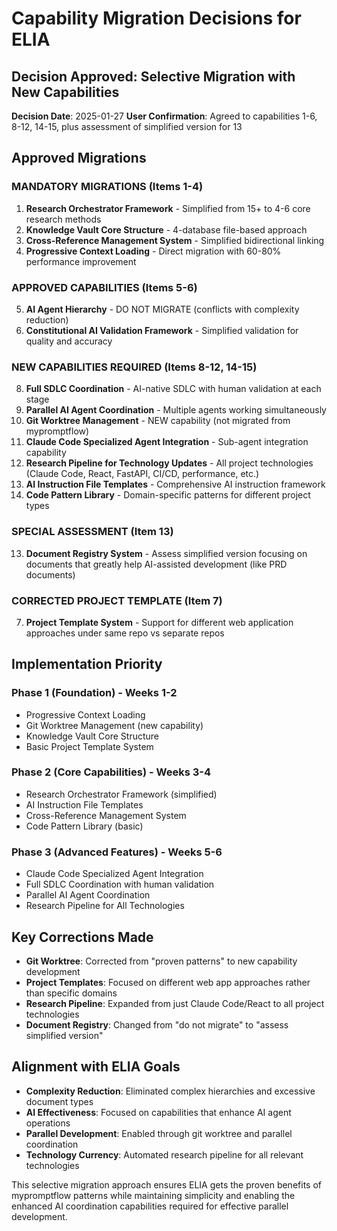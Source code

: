 # Capability Migration Decisions for ELIA

## Decision Approved: Selective Migration with New Capabilities

**Decision Date**: 2025-01-27
**User Confirmation**: Agreed to capabilities 1-6, 8-12, 14-15, plus assessment of simplified version for 13

## Approved Migrations

### MANDATORY MIGRATIONS (Items 1-4)
1. **Research Orchestrator Framework** - Simplified from 15+ to 4-6 core research methods
2. **Knowledge Vault Core Structure** - 4-database file-based approach 
3. **Cross-Reference Management System** - Simplified bidirectional linking
4. **Progressive Context Loading** - Direct migration with 60-80% performance improvement

### APPROVED CAPABILITIES (Items 5-6)
5. **AI Agent Hierarchy** - DO NOT MIGRATE (conflicts with complexity reduction)
6. **Constitutional AI Validation Framework** - Simplified validation for quality and accuracy

### NEW CAPABILITIES REQUIRED (Items 8-12, 14-15)
8. **Full SDLC Coordination** - AI-native SDLC with human validation at each stage
9. **Parallel AI Agent Coordination** - Multiple agents working simultaneously
10. **Git Worktree Management** - NEW capability (not migrated from mypromptflow)
11. **Claude Code Specialized Agent Integration** - Sub-agent integration capability
12. **Research Pipeline for Technology Updates** - All project technologies (Claude Code, React, FastAPI, CI/CD, performance, etc.)
14. **AI Instruction File Templates** - Comprehensive AI instruction framework
15. **Code Pattern Library** - Domain-specific patterns for different project types

### SPECIAL ASSESSMENT (Item 13)
13. **Document Registry System** - Assess simplified version focusing on documents that greatly help AI-assisted development (like PRD documents)

### CORRECTED PROJECT TEMPLATE (Item 7)
7. **Project Template System** - Support for different web application approaches under same repo vs separate repos

## Implementation Priority

### Phase 1 (Foundation) - Weeks 1-2
- Progressive Context Loading
- Git Worktree Management (new capability)
- Knowledge Vault Core Structure  
- Basic Project Template System

### Phase 2 (Core Capabilities) - Weeks 3-4
- Research Orchestrator Framework (simplified)
- AI Instruction File Templates
- Cross-Reference Management System
- Code Pattern Library (basic)

### Phase 3 (Advanced Features) - Weeks 5-6
- Claude Code Specialized Agent Integration
- Full SDLC Coordination with human validation
- Parallel AI Agent Coordination
- Research Pipeline for All Technologies

## Key Corrections Made

- **Git Worktree**: Corrected from "proven patterns" to new capability development
- **Project Templates**: Focused on different web app approaches rather than specific domains
- **Research Pipeline**: Expanded from just Claude Code/React to all project technologies
- **Document Registry**: Changed from "do not migrate" to "assess simplified version"

## Alignment with ELIA Goals

- **Complexity Reduction**: Eliminated complex hierarchies and excessive document types
- **AI Effectiveness**: Focused on capabilities that enhance AI agent operations
- **Parallel Development**: Enabled through git worktree and parallel coordination
- **Technology Currency**: Automated research pipeline for all relevant technologies

This selective migration approach ensures ELIA gets the proven benefits of mypromptflow patterns while maintaining simplicity and enabling the enhanced AI coordination capabilities required for effective parallel development.